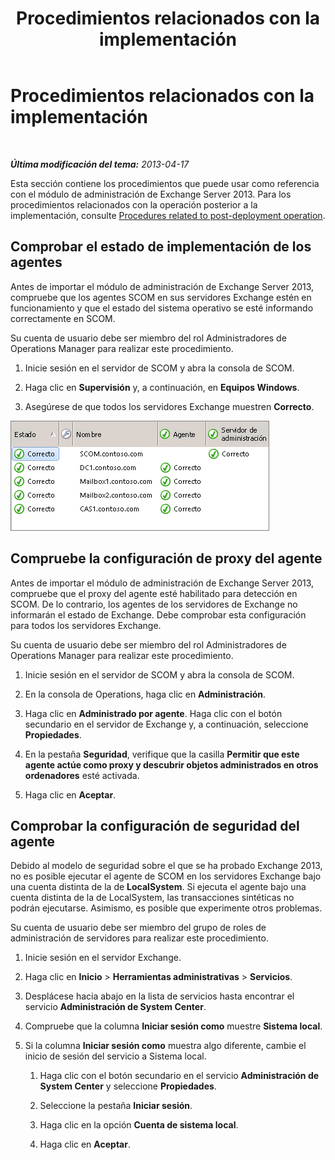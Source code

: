 ﻿---
title: Procedimientos relacionados con la implementación
TOCTitle: Procedimientos relacionados con la implementación
ms:assetid: 6b7682bd-fe3d-43b9-a7db-66c0ac17656f
ms:mtpsurl: https://technet.microsoft.com/es-es/library/Dn195909(v=EXCHG.150)
ms:contentKeyID: 53181933
ms.date: 04/03/2015
mtps_version: v=EXCHG.150
ms.translationtype: HT
---

# Procedimientos relacionados con la implementación

 

_**Última modificación del tema:** 2013-04-17_

Esta sección contiene los procedimientos que puede usar como referencia con el módulo de administración de Exchange Server 2013. Para los procedimientos relacionados con la operación posterior a la implementación, consulte [Procedures related to post-deployment operation](procedures-related-to-post-deployment-operation.md).

## Comprobar el estado de implementación de los agentes

Antes de importar el módulo de administración de Exchange Server 2013, compruebe que los agentes SCOM en sus servidores Exchange estén en funcionamiento y que el estado del sistema operativo se esté informando correctamente en SCOM.

Su cuenta de usuario debe ser miembro del rol Administradores de Operations Manager para realizar este procedimiento.

1.  Inicie sesión en el servidor de SCOM y abra la consola de SCOM.

2.  Haga clic en **Supervisión** y, a continuación, en **Equipos Windows**.

3.  Asegúrese de que todos los servidores Exchange muestren **Correcto**.

![Agentes correctos en la consola SCOM](images/Dn195909.7d1ff0bb-419e-40dc-babf-5fa2fb7229a8(EXCHG.150).png "Agentes correctos en la consola SCOM")

## Compruebe la configuración de proxy del agente

Antes de importar el módulo de administración de Exchange Server 2013, compruebe que el proxy del agente esté habilitado para detección en SCOM. De lo contrario, los agentes de los servidores de Exchange no informarán el estado de Exchange. Debe comprobar esta configuración para todos los servidores Exchange.

Su cuenta de usuario debe ser miembro del rol Administradores de Operations Manager para realizar este procedimiento.

1.  Inicie sesión en el servidor de SCOM y abra la consola de SCOM.

2.  En la consola de Operations, haga clic en **Administración**.

3.  Haga clic en **Administrado por agente**. Haga clic con el botón secundario en el servidor de Exchange y, a continuación, seleccione **Propiedades**.

4.  En la pestaña **Seguridad**, verifique que la casilla **Permitir que este agente actúe como proxy y descubrir objetos administrados en otros ordenadores** esté activada.

5.  Haga clic en **Aceptar**.

## Comprobar la configuración de seguridad del agente

Debido al modelo de seguridad sobre el que se ha probado Exchange 2013, no es posible ejecutar el agente de SCOM en los servidores Exchange bajo una cuenta distinta de la de **LocalSystem**. Si ejecuta el agente bajo una cuenta distinta de la de LocalSystem, las transacciones sintéticas no podrán ejecutarse. Asimismo, es posible que experimente otros problemas.

Su cuenta de usuario debe ser miembro del grupo de roles de administración de servidores para realizar este procedimiento.

1.  Inicie sesión en el servidor Exchange.

2.  Haga clic en **Inicio** \> **Herramientas administrativas** \> **Servicios**.

3.  Desplácese hacia abajo en la lista de servicios hasta encontrar el servicio **Administración de System Center**.

4.  Compruebe que la columna **Iniciar sesión como** muestre **Sistema local**.

5.  Si la columna **Iniciar sesión como** muestra algo diferente, cambie el inicio de sesión del servicio a Sistema local.
    
    1.  Haga clic con el botón secundario en el servicio **Administración de System Center** y seleccione **Propiedades**.
    
    2.  Seleccione la pestaña **Iniciar sesión**.
    
    3.  Haga clic en la opción **Cuenta de sistema local**.
    
    4.  Haga clic en **Aceptar**.

